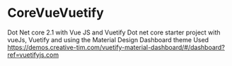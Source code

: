 # CoreVueVuetify
Dot Net core 2.1 with Vue JS and Vuetify
Dot net core starter project with  vueJs, Vuetify and using the Material Design Dashboard theme 
Used https://demos.creative-tim.com/vuetify-material-dashboard/#/dashboard?ref=vuetifyjs.com 

